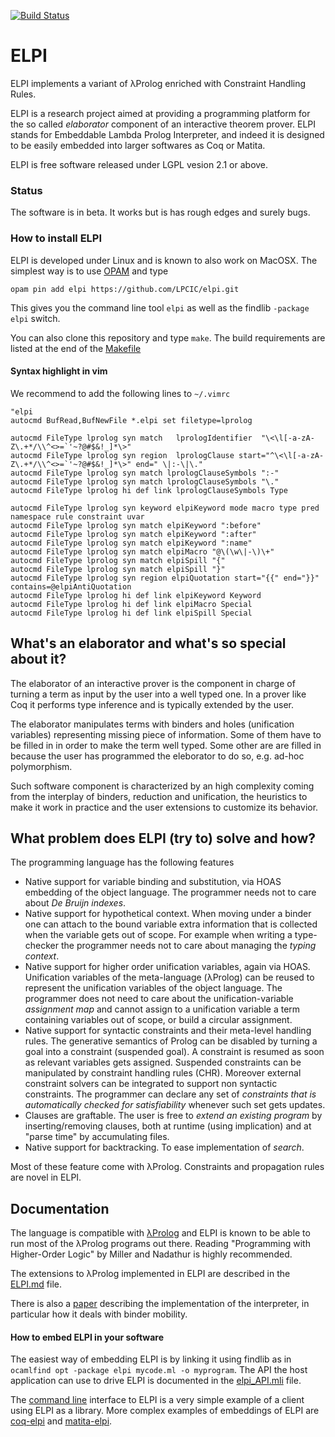[![Build Status](https://travis-ci.org/LPCIC/elpi.svg?branch=master)](https://travis-ci.org/LPCIC/elpi)
# ELPI

ELPI implements a variant of λProlog enriched with Constraint Handling Rules.

ELPI is a research project aimed at providing a programming platform
for the so called *elaborator* component of an interactive theorem prover.
ELPI stands for Embeddable Lambda Prolog Interpreter, and indeed it is
designed to be easily embedded into larger softwares 
as Coq or Matita.

ELPI is free software released under LGPL vesion 2.1 or above.

### Status

The software is in beta.  It works but is has rough edges and surely bugs.

### How to install ELPI

ELPI is developed under Linux and is known to also work on MacOSX.
The simplest way is to use [OPAM](http://opam.ocaml.org/) and type
```
opam pin add elpi https://github.com/LPCIC/elpi.git
```
This gives you the command line tool `elpi` as well as the findlib
`-package elpi` switch.

You can also clone this repository and type `make`.  The build requirements
are listed at the end of the [Makefile](Makefile)

#### Syntax highlight in vim

We recommend to add the following lines to `~/.vimrc`

```vim
"elpi
autocmd BufRead,BufNewFile *.elpi set filetype=lprolog

autocmd FileType lprolog syn match   lprologIdentifier  "\<\l[-a-zA-Z\.+*/\\^<>=`'~?@#$&!_]*\>"
autocmd FileType lprolog syn region  lprologClause start="^\<\l[-a-zA-Z\.+*/\\^<>=`'~?@#$&!_]*\>" end=" \|:-\|\."
autocmd FileType lprolog syn match lprologClauseSymbols ":-"
autocmd FileType lprolog syn match lprologClauseSymbols "\."
autocmd FileType lprolog hi def link lprologClauseSymbols Type

autocmd FileType lprolog syn keyword elpiKeyword mode macro type pred namespace rule constraint uvar
autocmd FileType lprolog syn match elpiKeyword ":before"
autocmd FileType lprolog syn match elpiKeyword ":after"
autocmd FileType lprolog syn match elpiKeyword ":name"
autocmd FileType lprolog syn match elpiMacro "@\(\w\|-\)\+"
autocmd FileType lprolog syn match elpiSpill "{"
autocmd FileType lprolog syn match elpiSpill "}"
autocmd FileType lprolog syn region elpiQuotation start="{{" end="}}" contains=@elpiAntiQuotation
autocmd FileType lprolog hi def link elpiKeyword Keyword
autocmd FileType lprolog hi def link elpiMacro Special
autocmd FileType lprolog hi def link elpiSpill Special
```

## What's an elaborator and what's so special about it?

The elaborator of an interactive prover is the component in
charge of turning a term as input by the user into a well
typed one.  In a prover like Coq it performs type inference
and is typically extended by the user.

The elaborator manipulates terms with binders and holes 
(unification variables) representing missing piece of 
information.  Some of them have to be filled in in order 
to make the term well typed. Some other are are filled in because 
the user has programmed the eleborator to do so, e.g. ad-hoc polymorphism.

Such software component is characterized by an high complexity
coming from the interplay of binders, reduction and unification,
the heuristics to make it work in practice and the user extensions
to customize its behavior.

## What problem does ELPI (try to) solve and how?

The programming language has the following features
- Native support for variable binding and substitution, via 
  HOAS embedding of the object language.  The programmer needs
  not to care about *De Bruijn indexes*.
- Native support for hypothetical context.  When moving under a
  binder one can attach to the bound variable extra information
  that is collected when the variable gets out of scope.
  For example when writing a type-checker the programmer needs 
  not to care about managing the *typing context*.
- Native support for higher order unification variables, again via HOAS.
  Unification variables of the meta-language (λProlog) can be reused to
  represent the unification variables of the object language.
  The programmer does not need to care about the unification-variable
  *assignment map* and cannot assign to a unification variable a term
  containing variables out of scope, or build a circular assignment. 
- Native support for syntactic constraints and their meta-level handling rules.
  The generative semantics of Prolog can be disabled by turning a goal
  into a constraint (suspended goal). A constraint is resumed as soon as
  relevant variables gets assigned. Suspended constraints can be manipulated
  by constraint handling rules (CHR). Moreover external constraint solvers
  can be integrated to support non syntactic constraints.
  The programmer can declare any set of *constraints that is automatically
  checked for satisfiability* whenever such set gets updates.
- Clauses are graftable. The user is free to *extend an existing program* by
  inserting/removing clauses, both at runtime (using implication) and at
  "parse time" by accumulating files.
- Native support for backtracking. To ease implementation of *search*.

Most of these feature come with λProlog.  Constraints and propagation rules are novel in ELPI.

## Documentation

The language is compatible with [λProlog](http://www.lix.polytechnique.fr/~dale/lProlog/) 
and ELPI is known to be able to run most of the λProlog programs out there.
Reading "Programming with Higher-Order Logic" by Miller and Nadathur is highly recommended.

The extensions to λProlog implemented in ELPI are described in the
[ELPI.md](ELPI.md) file.

There is also a [paper](https://hal.inria.fr/hal-01176856/) describing the implementation
of the interpreter, in particular how it deals with binder mobility.

#### How to embed ELPI in your software

The easiest way of embedding ELPI is by linking it using findlib 
as in `ocamlfind opt -package elpi mycode.ml -o myprogram`.
The API the host application can use to drive ELPI is documented in the
[elpi_API.mli](src/elpi_API.mli) file.

The [command line](elpi_REPL.ml) interface to ELPI is a very simple
example of a client using ELPI as a library.
More complex examples of embeddings of ELPI are [coq-elpi](https://github.com/LPCIC/coq-elpi) and
[matita-elpi](https://github.com/LPCIC/matita).


